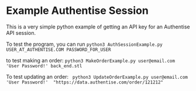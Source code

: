 # Example Authentise Session

This is a very simple python example of getting an API key for an Authentise API session. 

To test the program, you can run 
`python3 AuthSessionExample.py USER_AT_AUTHENTISE.COM PASSWORD_FOR_USER`

to test making an order: 
`python3 MakeOrderExample.py user@email.com 'User Password!' back_end.stl`

To test updating an order:
` python3 UpdateOrderExample.py user@email.com 'User Password!'  "https://data.authentise.com/order/121212"`
